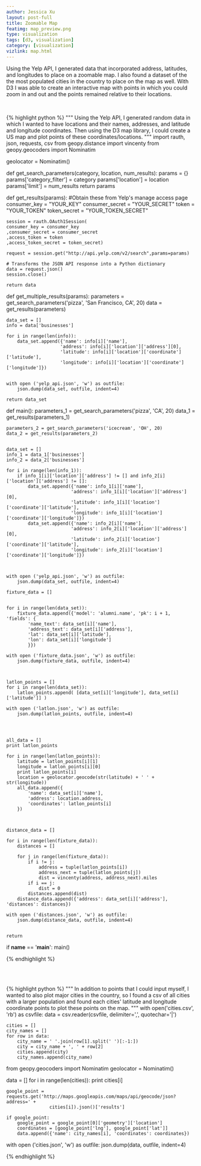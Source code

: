 ```yaml
---
author: Jessica Xu
layout: post-full
title: Zoomable Map 
featimg: map_preview.png
type: visualization
tags: [d3, visualization] 
category: [visualization]
vizlink: map.html
---
```


Using the Yelp API, I generated data that incorporated address, latitudes, and longitudes to place on a zoomable map. I also found a dataset of the the most populated cities in the country to place on the map as well. With D3 I was able to create an interactive map with points in which you could zoom in and out and the points remained relative to their locations. 


<br>


{% highlight python %}
"""
Using the Yelp API, I generated random data in which I wanted to have locations and their names, addresses, and latitude and longitude coordinates. Then using the D3 map library, I could create a US map and plot points of these coordinates/locations.
"""
import rauth, json, requests, csv
from geopy.distance import vincenty
from geopy.geocoders import Nominatim

geolocator = Nominatim()

def get_search_parameters(category, location, num_results):
    params = {}
    params['category_filter'] = category
    params['location'] = location
    params['limit'] = num_results
    return params

def get_results(params):
    #Obtain these from Yelp's manage access page
    consumer_key = "YOUR_KEY"
    consumer_secret = "YOUR_SECRET"
    token = "YOUR_TOKEN"
    token_secret = "YOUR_TOKEN_SECRET"

    session = rauth.OAuth1Session(
    consumer_key = consumer_key
    ,consumer_secret = consumer_secret
    ,access_token = token
    ,access_token_secret = token_secret)
     
    request = session.get("http://api.yelp.com/v2/search",params=params)

    # Transforms the JSON API response into a Python dictionary
    data = request.json()
    session.close()

    return data

def get_multiple_results(params):
    parameters = get_search_parameters('pizza', 'San Francisco, CA', 20)
    data = get_results(parameters)

    data_set = []
    info = data['businesses']

    for i in range(len(info)):
        data_set.append({'name': info[i]['name'], 
                        'address': info[i]['location']['address'][0],
                        'latitude': info[i]['location']['coordinate']['latitude'], 
                        'longitude': info[i]['location']['coordinate']['longitude']})


    with open ('yelp_api.json', 'w') as outfile:
        json.dump(data_set, outfile, indent=4)
    
    return data_set


def main():
    parameters_1 = get_search_parameters('pizza', 'CA', 20)
    data_1 = get_results(parameters_1)

    parameters_2 = get_search_parameters('icecream', 'OH', 20)
    data_2 = get_results(parameters_2)
    

    data_set = []
    info_1 = data_1['businesses']
    info_2 = data_2['businesses']

    for i in range(len(info_1)):
        if info_1[i]['location']['address'] != [] and info_2[i]['location']['address'] != []:
            data_set.append({'name': info_1[i]['name'], 
                            'address': info_1[i]['location']['address'][0],
                            'latitude': info_1[i]['location']['coordinate']['latitude'], 
                            'longitude': info_1[i]['location']['coordinate']['longitude']})
            data_set.append({'name': info_2[i]['name'], 
                            'address': info_2[i]['location']['address'][0],
                            'latitude': info_2[i]['location']['coordinate']['latitude'], 
                            'longitude': info_2[i]['location']['coordinate']['longitude']})



    with open ('yelp_api.json', 'w') as outfile:
        json.dump(data_set, outfile, indent=4)

    fixture_data = []


    for i in range(len(data_set)):
        fixture_data.append({'model': 'alumni.name', 'pk': i + 1, 'fields': {
            'name_text': data_set[i]['name'],
            'address_text': data_set[i]['address'],
            'lat': data_set[i]['latitude'],
            'lon': data_set[i]['longitude']
            }})

    with open ('fixture_data.json', 'w') as outfile:
        json.dump(fixture_data, outfile, indent=4)



    latlon_points = []
    for i in range(len(data_set)):
        latlon_points.append( [data_set[i]['longitude'], data_set[i]['latitude']] )

    with open ('latlon.json', 'w') as outfile:
        json.dump(latlon_points, outfile, indent=4)




    all_data = []
    print latlon_points

    for i in range(len(latlon_points)):
        latitude = latlon_points[i][1]
        longitude = latlon_points[i][0]
        print latlon_points[i]
        location = geolocator.geocode(str(latitude) + ' ' + str(longitude))
        all_data.append({
            'name': data_set[i]['name'],
            'address': location.address,
            'coordinates': latlon_points[i]
        })


    
    distance_data = []

    for i in range(len(fixture_data)):
        distances = []

        for j in range(len(fixture_data)):
            if i != j:
                address = tuple(latlon_points[i])
                address_next = tuple(latlon_points[j])
                dist = vincenty(address, address_next).miles
            if i == j:
                dist = 0
            distances.append(dist)
        distance_data.append({'address': data_set[i]['address'], 'distances': distances})

    with open ('distances.json', 'w') as outfile:
        json.dump(distance_data, outfile, indent=4)


    return 



if __name__ == '__main__':
    main()

{% endhighlight %}

<br>



<br>


{% highlight python %}
"""
In addition to points that I could input myself, I wanted to also plot major cities in the country, so I found a csv of all cities with a larger population and found each cities' latitude and longitude coordinate points to plot these points on the map.
"""
with open('cities.csv', 'rb') as csvfile:
    data = csv.reader(csvfile, delimiter=',', quotechar='|')

    cities = []
    city_names = []
    for row in data:
        city_name = ' '.join(row[1].split(' ')[:-1:])
        city = city_name + ', ' + row[2]
        cities.append(city)
        city_names.append(city_name)

from geopy.geocoders import Nominatim
geolocator = Nominatim()



data = []
for i in range(len(cities)):
    print cities[i]


    google_point = requests.get('http://maps.googleapis.com/maps/api/geocode/json?address=' + 
                    cities[i]).json()['results']

    if google_point:
        google_point = google_point[0]['geometry']['location']
        coordinates = [google_point['lng'], google_point['lat']]
        data.append({'name': city_names[i], 'coordinates': coordinates})

with open ('cities.json', 'w') as outfile:
    json.dump(data, outfile, indent=4)

{% endhighlight %}

<br>
